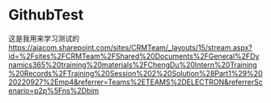 # GithubTest
这是我用来学习测试的
https://aiacom.sharepoint.com/sites/CRMTeam/_layouts/15/stream.aspx?id=%2Fsites%2FCRMTeam%2FShared%20Documents%2FGeneral%2FDynamics365%20training%20materials%2FChengDu%20Intern%20Training%20Records%2FTraining%20Session%202%20Solution%28Part1%29%2020220927%2Emp4&referrer=Teams%2ETEAMS%2DELECTRON&referrerScenario=p2p%5Fns%2Dbim
